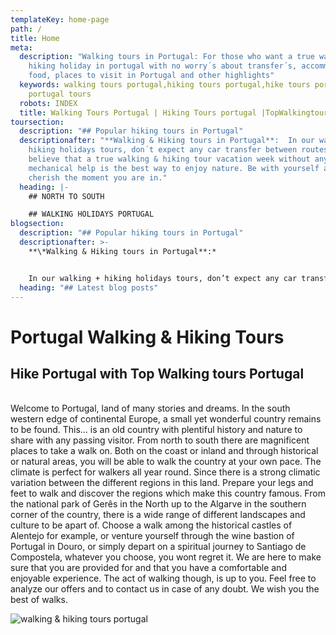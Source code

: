 ```yaml
---
templateKey: home-page
path: /
title: Home
meta:
  description: "Walking tours in Portugal: For those who want a true walking &
    hiking holiday in portugal with no worry´s about transfer´s, accommodations,
    food, places to visit in Portugal and other highlights"
  keywords: walking tours portugal,hiking tours portugal,hike tours portugal, walk
    portugal tours
  robots: INDEX
  title: Walking Tours Portugal | Hiking Tours portugal |TopWalkingtours
toursection:
  description: "## Popular hiking tours in Portugal"
  descriptionafter: "**Walking & Hiking tours in Portugal**:  In our walking &
    hiking holidays tours, don´t expect any car transfer between routes. We
    believe that a true walking & hiking tour vacation week without any
    mechanical help is the best way to enjoy nature. Be with yourself and
    cherish the moment you are in."
  heading: |-
    ## NORTH TO SOUTH

    ## WALKING HOLIDAYS PORTUGAL
blogsection:
  description: "## Popular hiking tours in Portugal"
  descriptionafter: >-
    **\*Walking & Hiking tours in Portugal**:*


    In our walking + hiking holidays tours, don’t expect any car transfer between each day. In most of the hiking programs we offer we try to connect important cities, villages and circular loops are avoided, unless there is a reason to do so. We believe that a continuous walking + hiking tour vacation week without the constant use of transfers is the best way to enjoy nature. Be with yourself and cherish the moment you are in
  heading: "## Latest blog posts"
---
```

# Portugal Walking & Hiking Tours

## Hike Portugal with Top Walking tours Portugal

\
Welcome to Portugal, land of many stories and dreams. In the south western edge of continental Europe, a small yet wonderful country remains to be found. This... is an old country with plentiful history and nature to share with any passing visitor. From north to south there are magnificent places to take a walk on. Both on the coast or inland and through historical or natural areas, you will be able to walk the country at your own pace. The climate is perfect for walkers all year round. Since there is a strong climatic variation between the different regions in this land. Prepare your legs and feet to walk and discover the regions which make this country famous. From the national park of Gerês in the North up to the Algarve in the southern corner of the country, there is a wide range of different landscapes and culture to be apart of. Choose a walk among the historical castles of Alentejo for example, or venture yourself through the wine bastion of Portugal in Douro, or simply depart on a spiritual journey to Santiago de Compostela, whatever you choose, you wont regret it. We are here to make sure that you are provided for and that you have a comfortable and enjoyable experience. The act of walking though, is up to you. Feel free to analyze our offers and to contact us in case of any doubt. We wish you the best of walks.

![walking & hiking tours portugal](/img/top-walking-hiking-portugal.jpg "walking & hiking tours portugal")